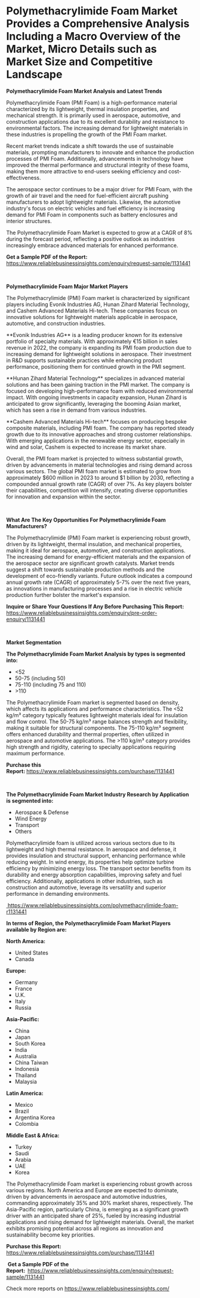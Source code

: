 <p><h1>Polymethacrylimide Foam Market Provides a Comprehensive Analysis Including a Macro Overview of the Market, Micro Details such as Market Size and Competitive Landscape</h1></p><p><strong>Polymethacrylimide Foam Market Analysis and Latest Trends</strong></p>
<p><p>Polymethacrylimide Foam (PMI Foam) is a high-performance material characterized by its lightweight, thermal insulation properties, and mechanical strength. It is primarily used in aerospace, automotive, and construction applications due to its excellent durability and resistance to environmental factors. The increasing demand for lightweight materials in these industries is propelling the growth of the PMI Foam market.</p><p>Recent market trends indicate a shift towards the use of sustainable materials, prompting manufacturers to innovate and enhance the production processes of PMI Foam. Additionally, advancements in technology have improved the thermal performance and structural integrity of these foams, making them more attractive to end-users seeking efficiency and cost-effectiveness.</p><p>The aerospace sector continues to be a major driver for PMI Foam, with the growth of air travel and the need for fuel-efficient aircraft pushing manufacturers to adopt lightweight materials. Likewise, the automotive industry's focus on electric vehicles and fuel efficiency is increasing demand for PMI Foam in components such as battery enclosures and interior structures.</p><p>The Polymethacrylimide Foam Market is expected to grow at a CAGR of 8% during the forecast period, reflecting a positive outlook as industries increasingly embrace advanced materials for enhanced performance.</p></p>
<p><strong>Get a Sample PDF of the Report:&nbsp;</strong> <a href="https://www.reliablebusinessinsights.com/enquiry/request-sample/1131441?utm_campaign=2226&utm_medium=2&utm_source=Github&utm_content=ia&utm_term=31012025&utm_id=polymethacrylimide-foam">https://www.reliablebusinessinsights.com/enquiry/request-sample/1131441</a></p>
<p>&nbsp;</p>
<p><strong>Polymethacrylimide Foam Major Market Players</strong></p>
<p><p>The Polymethacrylimide (PMI) Foam market is characterized by significant players including Evonik Industries AG, Hunan Zihard Material Technology, and Cashem Advanced Materials Hi-tech. These companies focus on innovative solutions for lightweight materials applicable in aerospace, automotive, and construction industries.</p><p>**Evonik Industries AG** is a leading producer known for its extensive portfolio of specialty materials. With approximately €15 billion in sales revenue in 2022, the company is expanding its PMI foam production due to increasing demand for lightweight solutions in aerospace. Their investment in R&D supports sustainable practices while enhancing product performance, positioning them for continued growth in the PMI segment.</p><p>**Hunan Zihard Material Technology** specializes in advanced material solutions and has been gaining traction in the PMI market. The company is focused on developing high-performance foam with reduced environmental impact. With ongoing investments in capacity expansion, Hunan Zihard is anticipated to grow significantly, leveraging the booming Asian market, which has seen a rise in demand from various industries.</p><p>**Cashem Advanced Materials Hi-tech** focuses on producing bespoke composite materials, including PMI foam. The company has reported steady growth due to its innovative approaches and strong customer relationships. With emerging applications in the renewable energy sector, especially in wind and solar, Cashem is expected to increase its market share.</p><p>Overall, the PMI foam market is projected to witness substantial growth, driven by advancements in material technologies and rising demand across various sectors. The global PMI foam market is estimated to grow from approximately $600 million in 2023 to around $1 billion by 2030, reflecting a compounded annual growth rate (CAGR) of over 7%. As key players bolster their capabilities, competition will intensify, creating diverse opportunities for innovation and expansion within the sector.</p></p>
<p>&nbsp;</p>
<p><strong>What Are The Key Opportunities For Polymethacrylimide Foam Manufacturers?</strong></p>
<p><p>The Polymethacrylimide (PMI) Foam market is experiencing robust growth, driven by its lightweight, thermal insulation, and mechanical properties, making it ideal for aerospace, automotive, and construction applications. The increasing demand for energy-efficient materials and the expansion of the aerospace sector are significant growth catalysts. Market trends suggest a shift towards sustainable production methods and the development of eco-friendly variants. Future outlook indicates a compound annual growth rate (CAGR) of approximately 5-7% over the next five years, as innovations in manufacturing processes and a rise in electric vehicle production further bolster the market's expansion.</p></p>
<p><strong>Inquire or Share Your Questions If Any Before Purchasing This Report:</strong> <a href="https://www.reliablebusinessinsights.com/enquiry/pre-order-enquiry/1131441?utm_campaign=2226&utm_medium=2&utm_source=Github&utm_content=ia&utm_term=31012025&utm_id=polymethacrylimide-foam">https://www.reliablebusinessinsights.com/enquiry/pre-order-enquiry/1131441</a></p>
<p>&nbsp;</p>
<p><strong>Market Segmentation</strong></p>
<p><strong>The Polymethacrylimide Foam Market Analysis by types is segmented into:</strong></p>
<p><ul><li><52</li><li>50-75 (including 50)</li><li>75-110 (including 75 and 110)</li><li>>110</li></ul></p>
<p><p>The Polymethacrylimide Foam market is segmented based on density, which affects its applications and performance characteristics. The <52 kg/m³ category typically features lightweight materials ideal for insulation and flow control. The 50-75 kg/m³ range balances strength and flexibility, making it suitable for structural components. The 75-110 kg/m³ segment offers enhanced durability and thermal properties, often utilized in aerospace and automotive applications. The >110 kg/m³ category provides high strength and rigidity, catering to specialty applications requiring maximum performance.</p></p>
<p><strong>Purchase this Report:&nbsp;</strong><a href="https://www.reliablebusinessinsights.com/purchase/1131441?utm_campaign=2226&utm_medium=2&utm_source=Github&utm_content=ia&utm_term=31012025&utm_id=polymethacrylimide-foam">https://www.reliablebusinessinsights.com/purchase/1131441</a></p>
<p>&nbsp;</p>
<p><strong>The Polymethacrylimide Foam Market Industry Research by Application is segmented into:</strong></p>
<p><ul><li>Aerospace & Defense</li><li>Wind Energy</li><li>Transport</li><li>Others</li></ul></p>
<p><p>Polymethacrylimide foam is utilized across various sectors due to its lightweight and high thermal resistance. In aerospace and defense, it provides insulation and structural support, enhancing performance while reducing weight. In wind energy, its properties help optimize turbine efficiency by minimizing energy loss. The transport sector benefits from its durability and energy absorption capabilities, improving safety and fuel efficiency. Additionally, applications in other industries, such as construction and automotive, leverage its versatility and superior performance in demanding environments.</p></p>
<p><a href="https://www.reliablebusinessinsights.com/polymethacrylimide-foam-r1131441?utm_campaign=2226&utm_medium=2&utm_source=Github&utm_content=ia&utm_term=31012025&utm_id=polymethacrylimide-foam">&nbsp;https://www.reliablebusinessinsights.com/polymethacrylimide-foam-r1131441</a></p>
<p><strong>In terms of Region, the Polymethacrylimide Foam Market Players available by Region are:</strong></p>
<p>
    <p> <strong> North America: </strong>
        <ul>
            <li>United States</li>
            <li>Canada</li>
        </ul>
        </p> 
    <p> <strong> Europe: </strong>
        <ul>
            <li>Germany</li>
            <li>France</li>
            <li>U.K.</li>
            <li>Italy</li>
            <li>Russia</li>
        </ul>
        </p> 
    <p> <strong> Asia-Pacific: </strong>
        <ul>
            <li>China</li>
            <li>Japan</li>
            <li>South Korea</li>
            <li>India</li>
            <li>Australia</li>
            <li>China Taiwan</li>
            <li>Indonesia</li>
            <li>Thailand</li>
            <li>Malaysia</li>
        </ul>
        </p> 
    <p> <strong> Latin America: </strong>
        <ul>
            <li>Mexico</li>
            <li>Brazil</li>
            <li>Argentina Korea</li>
            <li>Colombia</li>
        </ul>
        </p> 
    <p> <strong> Middle East & Africa: </strong>
        <ul>
            <li>Turkey</li>
            <li>Saudi</li>
            <li>Arabia</li>
            <li>UAE</li>
            <li>Korea</li>
        </ul>
    </p>
    </p>
<p><p>The Polymethacrylimide Foam market is experiencing robust growth across various regions. North America and Europe are expected to dominate, driven by advancements in aerospace and automotive industries, commanding approximately 35% and 30% market shares, respectively. The Asia-Pacific region, particularly China, is emerging as a significant growth driver with an anticipated share of 25%, fueled by increasing industrial applications and rising demand for lightweight materials. Overall, the market exhibits promising potential across all regions as innovation and sustainability become key priorities.</p></p>
<p><strong>Purchase this Report: </strong><a href="https://www.reliablebusinessinsights.com/purchase/1131441?utm_campaign=2226&utm_medium=2&utm_source=Github&utm_content=ia&utm_term=31012025&utm_id=polymethacrylimide-foam">https://www.reliablebusinessinsights.com/purchase/1131441</a></p>
<p>&nbsp;<strong>Get a Sample PDF of the Report:&nbsp;&nbsp;</strong><a href="https://www.reliablebusinessinsights.com/enquiry/request-sample/1131441?utm_campaign=2226&utm_medium=2&utm_source=Github&utm_content=ia&utm_term=31012025&utm_id=polymethacrylimide-foam">https://www.reliablebusinessinsights.com/enquiry/request-sample/1131441</a></p>
<p><strong></strong></p>
<p>Check more reports on <a href="https://www.reliablebusinessinsights.com/?utm_campaign=2226&utm_medium=2&utm_source=Github&utm_content=ia&utm_term=31012025&utm_id=polymethacrylimide-foam">https://www.reliablebusinessinsights.com/</a></p>
